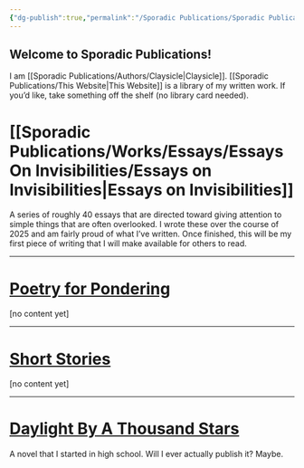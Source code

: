 ```yaml
---
{"dg-publish":true,"permalink":"/Sporadic Publications/Sporadic Publications/","tags":["gardenEntry"]}
---
```



## Welcome to Sporadic Publications!

I am [[Sporadic Publications/Authors/Claysicle\|Claysicle]]. 
[[Sporadic Publications/This Website\|This Website]] is a library of my written work. 
If you’d like, take something off the shelf (no library card needed).
# [[Sporadic Publications/Works/Essays/Essays On Invisibilities/Essays on Invisibilities\|Essays on Invisibilities]]
A series of roughly 40 essays that are directed toward giving attention to simple things that are often overlooked. 
I wrote these over the course of 2025 and am fairly proud of what I’ve written. Once finished, this will be my first piece of writing that I will make available for others to read.


--- 

# <u>Poetry for Pondering</u>
[no content yet]

--- 

# <u>Short Stories</u>
[no content yet]

--- 

# <u>Daylight By A Thousand Stars</u>
A novel that I started in high school. 
Will I ever actually publish it? Maybe.

<div class="page-break" style="page-break-before: always;"></div>

